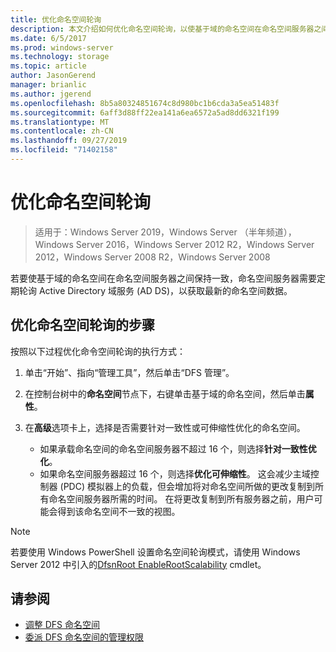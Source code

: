 ```yaml
---
title: 优化命名空间轮询
description: 本文介绍如何优化命名空间轮询，以使基于域的命名空间在命名空间服务器之间保持一致
ms.date: 6/5/2017
ms.prod: windows-server
ms.technology: storage
ms.topic: article
author: JasonGerend
manager: brianlic
ms.author: jgerend
ms.openlocfilehash: 8b5a80324851674c8d980bc1b6cda3a5ea51483f
ms.sourcegitcommit: 6aff3d88ff22ea141a6ea6572a5ad8dd6321f199
ms.translationtype: MT
ms.contentlocale: zh-CN
ms.lasthandoff: 09/27/2019
ms.locfileid: "71402158"
---
```

# <a name="optimize-namespace-polling"></a>优化命名空间轮询

> 适用于：Windows Server 2019，Windows Server （半年频道），Windows Server 2016，Windows Server 2012 R2，Windows Server 2012，Windows Server 2008 R2，Windows Server 2008

若要使基于域的命名空间在命名空间服务器之间保持一致，命名空间服务器需要定期轮询 Active Directory 域服务 (AD DS)，以获取最新的命名空间数据。 

## <a name="to-optimize-namespace-polling"></a>优化命名空间轮询的步骤

按照以下过程优化命令空间轮询的执行方式：

1.  单击“开始”、指向“管理工具”，然后单击“DFS 管理”。

2.  在控制台树中的**命名空间**节点下，右键单击基于域的命名空间，然后单击**属性**。

3.  在**高级**选项卡上，选择是否需要针对一致性或可伸缩性优化的命名空间。

    -   如果承载命名空间的命名空间服务器不超过 16 个，则选择**针对一致性优化**。
    -   如果命名空间服务器超过 16 个，则选择**优化可伸缩性**。 这会减少主域控制器 (PDC) 模拟器上的负载，但会增加将对命名空间所做的更改复制到所有命名空间服务器所需的时间。 在将更改复制到所有服务器之前，用户可能会得到该命名空间不一致的视图。

> [!NOTE]
> 若要使用 Windows PowerShell 设置命名空间轮询模式，请使用 Windows Server 2012 中引入的[DfsnRoot EnableRootScalability](https://technet.microsoft.com/library/jj884281.aspx) cmdlet。

## <a name="see-also"></a>请参阅

-   [调整 DFS 命名空间](tuning-dfs-namespaces.md)
-   [委派 DFS 命名空间的管理权限](delegate-management-permissions-for-dfs-namespaces.md)
